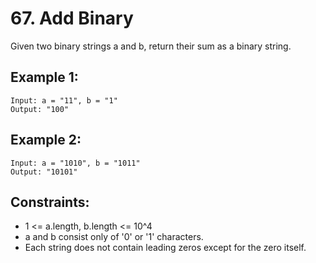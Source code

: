 # 67. Add Binary

Given two binary strings a and b, return their sum as a binary string.

## Example 1:
```
Input: a = "11", b = "1"
Output: "100"
```

## Example 2:
```
Input: a = "1010", b = "1011"
Output: "10101"
```

## Constraints:
   * 1 <= a.length, b.length <= 10^4
   * a and b consist only of '0' or '1' characters.
   * Each string does not contain leading zeros except for the zero itself.
